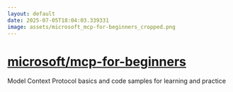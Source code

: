 ```yaml
---
layout: default
date: 2025-07-05T18:04:03.339331
image: assets/microsoft_mcp-for-beginners_cropped.png
---
```


# [microsoft/mcp-for-beginners](https://github.com/microsoft/mcp-for-beginners)

Model Context Protocol basics and code samples for learning and practice
